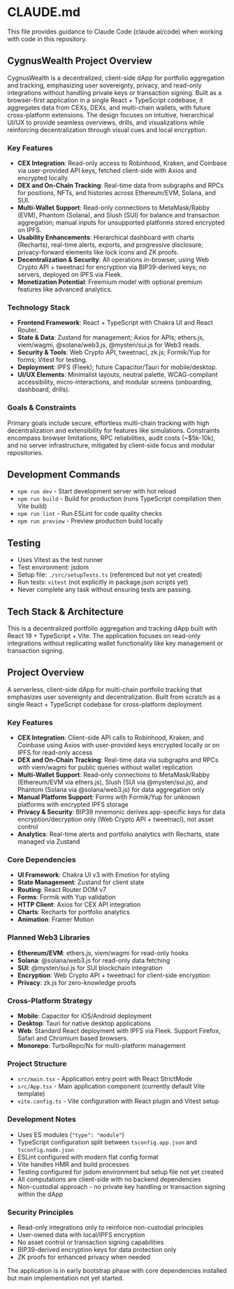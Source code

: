 # CLAUDE.md

This file provides guidance to Claude Code (claude.ai/code) when working with code in this repository.

## CygnusWealth Project Overview

CygnusWealth is a decentralized, client-side dApp for portfolio aggregation and tracking, emphasizing user sovereignty, privacy, and read-only integrations without handling private keys or transaction signing. Built as a browser-first application in a single React + TypeScript codebase, it aggregates data from CEXs, DEXs, and multi-chain wallets, with future cross-platform extensions. The design focuses on intuitive, hierarchical UI/UX to provide seamless overviews, drills, and visualizations while reinforcing decentralization through visual cues and local encryption.

### Key Features
- **CEX Integration**: Read-only access to Robinhood, Kraken, and Coinbase via user-provided API keys, fetched client-side with Axios and encrypted locally.
- **DEX and On-Chain Tracking**: Real-time data from subgraphs and RPCs for positions, NFTs, and histories across Ethereum/EVM, Solana, and SUI.
- **Multi-Wallet Support**: Read-only connections to MetaMask/Rabby (EVM), Phantom (Solana), and Slush (SUI) for balance and transaction aggregation; manual inputs for unsupported platforms stored encrypted on IPFS.
- **Usability Enhancements**: Hierarchical dashboard with charts (Recharts), real-time alerts, exports, and progressive disclosure; privacy-forward elements like lock icons and ZK proofs.
- **Decentralization & Security**: All operations in-browser, using Web Crypto API + tweetnacl for encryption via BIP39-derived keys; no servers, deployed on IPFS via Fleek.
- **Monetization Potential**: Freemium model with optional premium features like advanced analytics.

### Technology Stack
- **Frontend Framework**: React + TypeScript with Chakra UI and React Router.
- **State & Data**: Zustand for management; Axios for APIs; ethers.js, viem/wagmi, @solana/web3.js, @mysten/sui.js for Web3 reads.
- **Security & Tools**: Web Crypto API, tweetnacl, zk.js; Formik/Yup for forms; Vitest for testing.
- **Deployment**: IPFS (Fleek); future Capacitor/Tauri for mobile/desktop.
- **UI/UX Elements**: Minimalist layouts, neutral palette, WCAG-compliant accessibility, micro-interactions, and modular screens (onboarding, dashboard, drills).

### Goals & Constraints
Primary goals include secure, effortless multi-chain tracking with high decentralization and extensibility for features like simulations. Constraints encompass browser limitations, RPC reliabilities, audit costs (~$5k-10k), and no server infrastructure, mitigated by client-side focus and modular repositories.

## Development Commands

- `npm run dev` - Start development server with hot reload
- `npm run build` - Build for production (runs TypeScript compilation then Vite build)
- `npm run lint` - Run ESLint for code quality checks
- `npm run preview` - Preview production build locally

## Testing

- Uses Vitest as the test runner
- Test environment: jsdom 
- Setup file: `./src/setupTests.ts` (referenced but not yet created)
- Run tests: `vitest` (not explicitly in package.json scripts yet)
- Never complete any task without ensuring tests are passing. 

## Tech Stack & Architecture

This is a decentralized portfolio aggregation and tracking dApp built with React 19 + TypeScript + Vite. The application focuses on read-only integrations without replicating wallet functionality like key management or transaction signing.

## Project Overview

A serverless, client-side dApp for multi-chain portfolio tracking that emphasizes user sovereignty and decentralization. Built from scratch as a single React + TypeScript codebase for cross-platform deployment.

### Key Features
- **CEX Integration**: Client-side API calls to Robinhood, Kraken, and Coinbase using Axios with user-provided keys encrypted locally or on IPFS for read-only access
- **DEX and On-Chain Tracking**: Real-time data via subgraphs and RPCs with viem/wagmi for public queries without wallet replication
- **Multi-Wallet Support**: Read-only connections to MetaMask/Rabby (Ethereum/EVM via ethers.js), Slush (SUI via @mysten/sui.js), and Phantom (Solana via @solana/web3.js) for data aggregation only
- **Manual Platform Support**: Forms with Formik/Yup for unknown platforms with encrypted IPFS storage
- **Privacy & Security**: BIP39 mnemonic derives app-specific keys for data encryption/decryption only (Web Crypto API + tweetnacl), not asset control
- **Analytics**: Real-time alerts and portfolio analytics with Recharts, state managed via Zustand

### Core Dependencies
- **UI Framework**: Chakra UI v3 with Emotion for styling
- **State Management**: Zustand for client state
- **Routing**: React Router DOM v7
- **Forms**: Formik with Yup validation
- **HTTP Client**: Axios for CEX API integration
- **Charts**: Recharts for portfolio analytics
- **Animation**: Framer Motion

### Planned Web3 Libraries
- **Ethereum/EVM**: ethers.js, viem/wagmi for read-only hooks
- **Solana**: @solana/web3.js for read-only data fetching
- **SUI**: @mysten/sui.js for SUI blockchain integration
- **Encryption**: Web Crypto API + tweetnacl for client-side encryption
- **Privacy**: zk.js for zero-knowledge proofs

### Cross-Platform Strategy
- **Mobile**: Capacitor for iOS/Android deployment
- **Desktop**: Tauri for native desktop applications
- **Web**: Standard React deployment with IPFS via Fleek. Support Firefox, Safari and Chromium based browsers. 
- **Monorepo**: TurboRepo/Nx for multi-platform management

### Project Structure
- `src/main.tsx` - Application entry point with React StrictMode
- `src/App.tsx` - Main application component (currently default Vite template)
- `vite.config.ts` - Vite configuration with React plugin and Vitest setup

### Development Notes
- Uses ES modules (`"type": "module"`)
- TypeScript configuration split between `tsconfig.app.json` and `tsconfig.node.json`
- ESLint configured with modern flat config format
- Vite handles HMR and build processes
- Testing configured for jsdom environment but setup file not yet created
- All computations are client-side with no backend dependencies
- Non-custodial approach - no private key handling or transaction signing within the dApp

### Security Principles
- Read-only integrations only to reinforce non-custodial principles
- User-owned data with local/IPFS encryption
- No asset control or transaction signing capabilities
- BIP39-derived encryption keys for data protection only
- ZK proofs for enhanced privacy when needed

The application is in early bootstrap phase with core dependencies installed but main implementation not yet started.